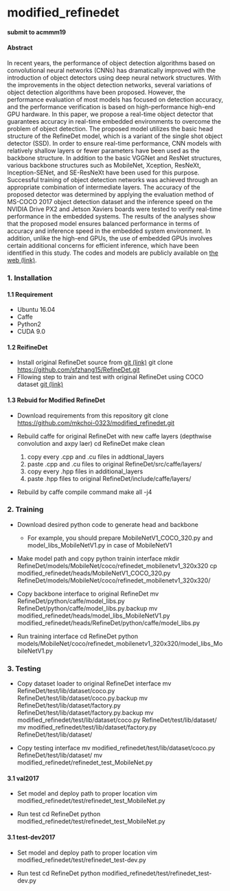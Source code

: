 # modified_refinedet

#### submit to acmmm19

#### Abstract
In recent years, the performance of object detection algorithms based on convolutional neural networks (CNNs) has dramatically improved with the introduction of object detectors using deep neural network structures. With the improvements in the object detection networks, several variations of object detection algorithms have been proposed. However, the performance evaluation of most models has focused on detection accuracy, and the performance verification is based on high-performance high-end GPU hardware. In this paper, we propose a real-time object detector that guarantees accuracy in real-time embedded environments to overcome the problem of object detection. The proposed model utilizes the basic head structure of the RefineDet model, which is a variant of the single shot object detector (SSD). In order to ensure real-time performance, CNN models with relatively shallow layers or fewer parameters have been used as the backbone structure. In addition to the basic VGGNet and ResNet structures, various backbone structures such as MobileNet, Xception, ResNeXt, Inception-SENet, and SE-ResNeXt have been used for this purpose. Successful training of object detection networks was achieved through an appropriate combination of intermediate layers. The accuracy of the proposed detector was determined by applying the evaluation method of MS-COCO 2017 object detection dataset and the inference speed on the NVIDIA Drive PX2 and Jetson Xaviers boards were tested to verify real-time performance in the embedded systems. The results of the analyses show that the proposed model ensures balanced performance in terms of accuracy and inference speed in the embedded system environment. In addition, unlike the high-end GPUs, the use of embedded GPUs involves certain additional concerns for efficient inference, which have been identified in this study. The codes and models are publicly available on [the web (link)](https://github.com/mkchoi-0323/modified_refinedet/).

### 1. Installation

#### 1.1 Requirement
- Ubuntu 16.04
- Caffe
- Python2
- CUDA 9.0

#### 1.2 ReifineDet
- Install original RefineDet source from [git (link)](https://github.com/sfzhang15/RefineDet)
  git clone https://github.com/sfzhang15/RefineDet.git
- Fllowing step to train and test with original RefineDet using COCO dataset [git (link)](http://cocodataset.org/#home)

#### 1.3 Rebuid for Modified RefineDet
- Download requirements from this repository
  git clone https://github.com/mkchoi-0323/modified_refinedet.git

- Rebuild caffe for original RefineDet with new caffe layers (depthwise convolution and axpy laer)
  cd RefineDet
  make clean
  1. copy every .cpp and .cu files in addtional_layers
  2. paste .cpp and .cu files to original RefineDet/src/caffe/layers/
  3. copy every .hpp files in additional_layers
  4. paste .hpp files to original RefineDet/include/caffe/layers/

- Rebuild by caffe compile command
  make all -j4

### 2. Training
- Download desired python code to generate head and backbone
  * For example, you should prepare MobileNetV1_COCO_320.py and model_libs_MobileNetV1.py in case of MobileNetV1

- Make model path and copy python trainin interface
  mkdir RefineDet/models/MobileNet/coco/refinedet_mobilenetv1_320x320
  cp modified_refinedet/heads/MobileNetV1_COCO_320.py RefineDet/models/MobileNet/coco/refinedet_mobilenetv1_320x320/

- Copy backbone interface to original RefineDet
  mv RefineDet/python/caffe/model_libs.py RefineDet/python/caffe/model_libs.py.backup 
  mv modified_refinedet/heads/model_libs_MobileNetV1.py modified_refinedet/heads/RefineDet/python/caffe/model_libs.py
  
- Run training interface
  cd RefineDet
  python models/MobileNet/coco/refinedet_mobilenetv1_320x320/model_libs_MobileNetV1.py

### 3. Testing
- Copy dataset loader to original RefineDet interface
  mv RefineDet/test/lib/dataset/coco.py RefineDet/test/lib/dataset/coco.py.backup
  mv RefineDet/test/lib/dataset/factory.py RefineDet/test/lib/dataset/factory.py.backup
  mv modified_refinedet/test/lib/dataset/coco.py RefineDet/test/lib/dataset/
  mv modified_refinedet/test/lib/dataset/factory.py RefineDet/test/lib/dataset/
  
- Copy testing interface
  mv modified_refinedet/test/lib/dataset/coco.py RefineDet/test/lib/dataset/
  mv modified_refinedet/refinedet_test_MobileNet.py

#### 3.1 val2017
- Set model and deploy path to proper location
  vim modified_refinedet/test/refinedet_test_MobileNet.py

- Run test
  cd RefineDet
  python modified_refinedet/test/refinedet_test_MobileNet.py

#### 3.1 test-dev2017
- Set model and deploy path to proper location
  vim modified_refinedet/test/refinedet_test-dev.py
  
- Run test
  cd RefineDet
  python modified_refinedet/test/refinedet_test-dev.py
